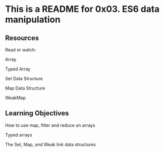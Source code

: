 # This is a README for 0x03. ES6 data manipulation

## Resources
Read or watch:

Array

Typed Array

Set Data Structure

Map Data Structure

WeakMap

## Learning Objectives

How to use map, filter and reduce on arrays

Typed arrays

The Set, Map, and Weak link data structures
